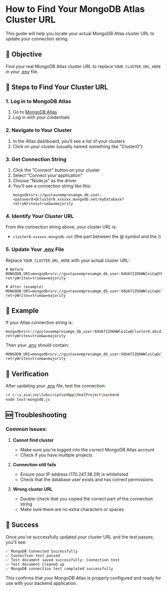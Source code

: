 # How to Find Your MongoDB Atlas Cluster URL

This guide will help you locate your actual MongoDB Atlas cluster URL to update your connection string.

## 🎯 Objective
Find your real MongoDB Atlas cluster URL to replace `YOUR_CLUSTER_URL_HERE` in your [.env](file:///c%3A/a_aia/ios/SubscriptionApp/RealProject/backend/.env) file.

## 📝 Steps to Find Your Cluster URL

### 1. Log in to MongoDB Atlas
1. Go to [MongoDB Atlas](https://www.mongodb.com/atlas)
2. Log in with your credentials

### 2. Navigate to Your Cluster
1. In the Atlas dashboard, you'll see a list of your clusters
2. Click on your cluster (usually named something like "Cluster0")

### 3. Get Connection String
1. Click the "Connect" button on your cluster
2. Select "Connect your application"
3. Choose "Node.js" as the driver
4. You'll see a connection string like this:
   ```
   mongodb+srv://gustavoempresamgm_db_user:<password>@cluster0.xxxxxx.mongodb.net/myDatabase?retryWrites=true&w=majority
   ```

### 4. Identify Your Cluster URL
From the connection string above, your cluster URL is:
- `cluster0.xxxxxx.mongodb.net` (the part between the @ symbol and the /)

### 5. Update Your [.env](file:///c%3A/a_aia/ios/SubscriptionApp/RealProject/backend/.env) File
Replace `YOUR_CLUSTER_URL_HERE` with your actual cluster URL:
```
# Before
MONGODB_URI=mongodb+srv://gustavoempresamgm_db_user:9dUAfIZO6WWloiCw@YOUR_CLUSTER_URL_HERE/mindreprogramming?retryWrites=true&w=majority

# After (example)
MONGODB_URI=mongodb+srv://gustavoempresamgm_db_user:9dUAfIZO6WWloiCw@cluster0.xxxxxx.mongodb.net/mindreprogramming?retryWrites=true&w=majority
```

## 🎯 Example

If your Atlas connection string is:
```
mongodb+srv://gustavoempresamgm_db_user:9dUAfIZO6WWloiCw@cluster0.abcd123.mongodb.net/myDatabase?retryWrites=true&w=majority
```

Then your [.env](file:///c%3A/a_aia/ios/SubscriptionApp/RealProject/backend/.env) should contain:
```
MONGODB_URI=mongodb+srv://gustavoempresamgm_db_user:9dUAfIZO6WWloiCw@cluster0.abcd123.mongodb.net/mindreprogramming?retryWrites=true&w=majority
```

## 🧪 Verification

After updating your [.env](file:///c%3A/a_aia/ios/SubscriptionApp/RealProject/backend/.env) file, test the connection:
```bash
cd c:\a_aia\ios\SubscriptionApp\RealProject\backend
node test-mongodb.js
```

## 🆘 Troubleshooting

### Common Issues:

1. **Cannot find cluster**
   - Make sure you're logged into the correct MongoDB Atlas account
   - Check if you have multiple projects

2. **Connection still fails**
   - Ensure your IP address (170.247.38.29) is whitelisted
   - Check that the database user exists and has correct permissions

3. **Wrong cluster URL**
   - Double-check that you copied the correct part of the connection string
   - Make sure there are no extra characters or spaces

## 🎉 Success

Once you've successfully updated your cluster URL and the test passes, you'll see:
```
✅ MongoDB Connected Successfully
✅ Connection test passed
✅ Test document saved successfully: Connection test
✅ Test document cleaned up
✅ MongoDB connection test completed successfully
```

This confirms that your MongoDB Atlas is properly configured and ready for use with your backend application.